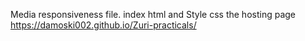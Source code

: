 Media responsiveness file.
index html and Style css
the hosting page https://damoski002.github.io/Zuri-practicals/
